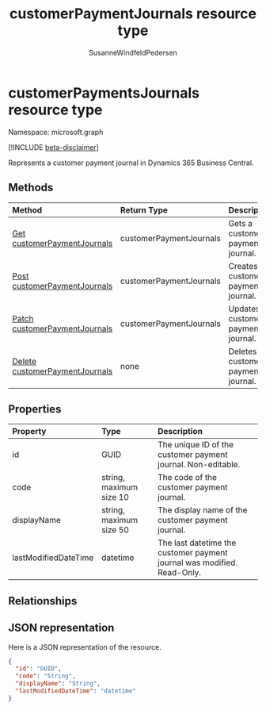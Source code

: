 ﻿---
title: customerPaymentJournals resource type 
description: A customer payments journal in Dynamics 365 Business Central.
services: project-madeira
documentationcenter: ''
author: SusanneWindfeldPedersen
localization_priority: Normal
ms.prod: "dynamics-365-business-central"
doc_type: resourcePageType
---

# customerPaymentsJournals resource type

Namespace: microsoft.graph

[!INCLUDE [beta-disclaimer](../../includes/beta-disclaimer.md)]

Represents a customer payment journal in Dynamics 365 Business Central.

## Methods

| Method                                                                              | Return Type             | Description                         |
| :---------------------------------------------------------------------------------- | :---------------------- | :---------------------------------- |
| [Get customerPaymentJournals](../api/dynamics-customerpaymentsjournal-get.md)       | customerPaymentJournals | Gets a customer payment journal.    |
| [Post customerPaymentJournals](../api/dynamics-create-customerpaymentsjournal.md)   | customerPaymentJournals | Creates a customer payment journal. |
| [Patch customerPaymentJournals](../api/dynamics-customerpaymentsjournal-update.md)  | customerPaymentJournals | Updates a customer payment journal. |
| [Delete customerPaymentJournals](../api/dynamics-customerpaymentsjournal-delete.md) | none                    | Deletes a customer payment journal. |

## Properties

| Property             | Type                    | Description                                                             |
| :------------------- | :---------------------- | :---------------------------------------------------------------------- |
| id                   | GUID                    | The unique ID of the customer payment journal. Non-editable.            |
| code                 | string, maximum size 10 | The code of the customer payment journal.                               |
| displayName          | string, maximum size 50 | The display name of the customer payment journal.                       |
| lastModifiedDateTime | datetime                | The last datetime the customer payment journal was modified. Read-Only. |

## Relationships



## JSON representation

Here is a JSON representation of the resource.

```json
{
  "id": "GUID",
  "code": "String",
  "displayName": "String",
  "lastModifiedDateTime": "datetime"
}
```
